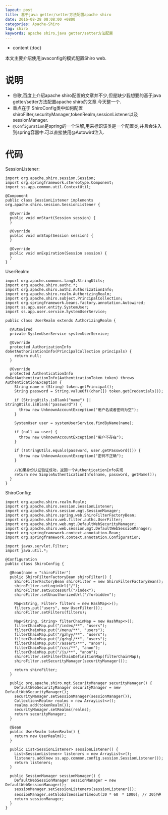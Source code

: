 ```yaml
---
layout: post
title: 基于java getter/setter方法配置apache shiro
date: 2016-08-28 08:08:00 +0800
categories: Apache-Shiro
tag: shiro
keywords: apache shiro,java getter/setter方法配置
---
```


* content
{:toc}

本文主要介绍使用javaconfig的模式配置Shiro web.

说明
====================================

* 谷歌,百度上介绍apache shiro配置的文章并不少,但是缺少我想要的基于java getter/setter方法配置apache shiro的文章.今天整一个.
* 重点在于 ShiroConfig类中如何配置shiroFilter,securityManager,tokenRealm,sessionListener以及sessionManager.
* `@Configuration`是spring的一个注解,用来标识该类是一个配置类,并且会注入到spring容器中.可以直接使用@Autowird注入.

代码
====================================
SessionListener:

    import org.apache.shiro.session.Session;
    import org.springframework.stereotype.Component;
    import ss.app.common.util.ContextUtil;

    @Component
    public class SessionListener implements org.apache.shiro.session.SessionListener {

      @Override
      public void onStart(Session session) {
      }

      @Override
      public void onStop(Session session) {
      }

      @Override
      public void onExpiration(Session session) {
      }
    }

UserRealm:

    import org.apache.commons.lang3.StringUtils;
    import org.apache.shiro.authc.*;
    import org.apache.shiro.authz.AuthorizationInfo;
    import org.apache.shiro.realm.AuthorizingRealm;
    import org.apache.shiro.subject.PrincipalCollection;
    import org.springframework.beans.factory.annotation.Autowired;
    import ss.app.user.entity.SystemUser;
    import ss.app.user.service.SystemUserService;

    public class UserRealm extends AuthorizingRealm {

      @Autowired
      private SystemUserService systemUserService;

      @Override
      protected AuthorizationInfo doGetAuthorizationInfo(PrincipalCollection principals) {
        return null;
      }

      @Override
      protected AuthenticationInfo doGetAuthenticationInfo(AuthenticationToken token) throws AuthenticationException {
        String name = (String) token.getPrincipal();
        String password = String.valueOf((char[]) token.getCredentials());

        if (StringUtils.isBlank("name") || StringUtils.isBlank("password")) {
          throw new UnknownAccountException("用户名或者密码为空");
        }

        SystemUser user = systemUserService.findByName(name);

        if (null == user) {
          throw new UnknownAccountException("用户不存在");
        }

        if (!StringUtils.equals(password, user.getPassword())) {
          throw new UnknownAccountException("密码不正确");
        }

        //如果身份认证验证成功，返回一个AuthenticationInfo实现
        return new SimpleAuthenticationInfo(name, password, getName());
      }
    }

ShiroConfig:

    import org.apache.shiro.realm.Realm;
    import org.apache.shiro.session.SessionListener;
    import org.apache.shiro.session.mgt.SessionManager;
    import org.apache.shiro.spring.web.ShiroFilterFactoryBean;
    import org.apache.shiro.web.filter.authc.UserFilter;
    import org.apache.shiro.web.mgt.DefaultWebSecurityManager;
    import org.apache.shiro.web.session.mgt.DefaultWebSessionManager;
    import org.springframework.context.annotation.Bean;
    import org.springframework.context.annotation.Configuration;

    import javax.servlet.Filter;
    import java.util.*;

    @Configuration
    public class ShiroConfig {

      @Bean(name = "shiroFilter")
      public ShiroFilterFactoryBean shiroFilter() {
        ShiroFilterFactoryBean shiroFilter = new ShiroFilterFactoryBean();
        shiroFilter.setLoginUrl("/");
        shiroFilter.setSuccessUrl("/index");
        shiroFilter.setUnauthorizedUrl("/forbidden");

        Map<String, Filter> filters = new HashMap<>();
        filters.put("users", new UserFilter());
        shiroFilter.setFilters(filters);

        Map<String, String> filterChainMap = new HashMap<>();
        filterChainMap.put("/index/**", "users");
        filterChainMap.put("/menu/**", "users");
        filterChainMap.put("/gzhyy/**", "users");
        filterChainMap.put("/gzhgl/**", "users");
        filterChainMap.put("/assert/**", "anon");
        filterChainMap.put("/css/**", "anon");
        filterChainMap.put("/js/**", "anon");
        shiroFilter.setFilterChainDefinitionMap(filterChainMap);
        shiroFilter.setSecurityManager(securityManager());

        return shiroFilter;
      }

      public org.apache.shiro.mgt.SecurityManager securityManager() {
        DefaultWebSecurityManager securityManager = new DefaultWebSecurityManager();
        securityManager.setSessionManager(sessionManager());
        Collection<Realm> realms = new ArrayList<>();
        realms.add(tokenRealm());
        securityManager.setRealms(realms);
        return securityManager;
      }

      @Bean
      public UserRealm tokenRealm() {
        return new UserRealm();
      }

      public List<SessionListener> sessionListener() {
        List<SessionListener> listeners = new ArrayList<>();
        listeners.add(new ss.app.common.config.session.SessionListener());
        return listeners;
      }

      public SessionManager sessionManager() {
        DefaultWebSessionManager sessionManager = new DefaultWebSessionManager();
        sessionManager.setSessionListeners(sessionListener());
        sessionManager.setGlobalSessionTimeout(30 * 60　* 1000); // 30分钟
        return sessionManager;
      }
    }
